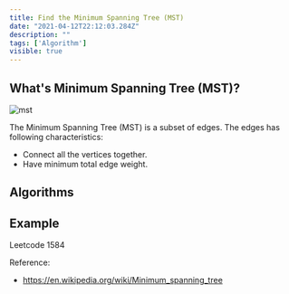 ```yaml
---
title: Find the Minimum Spanning Tree (MST)
date: "2021-04-12T22:12:03.284Z"
description: ""
tags: ['Algorithm']
visible: true
---
```


## What's Minimum Spanning Tree (MST)?

     
![mst](https://upload.wikimedia.org/wikipedia/commons/thumb/d/d2/Minimum_spanning_tree.svg/600px-Minimum_spanning_tree.svg.png)

The Minimum Spanning Tree (MST) is a subset of edges. The edges has following characteristics:
- Connect all the vertices together.
- Have minimum total edge weight.

## Algorithms

## Example
Leetcode 1584

Reference:
- https://en.wikipedia.org/wiki/Minimum_spanning_tree
